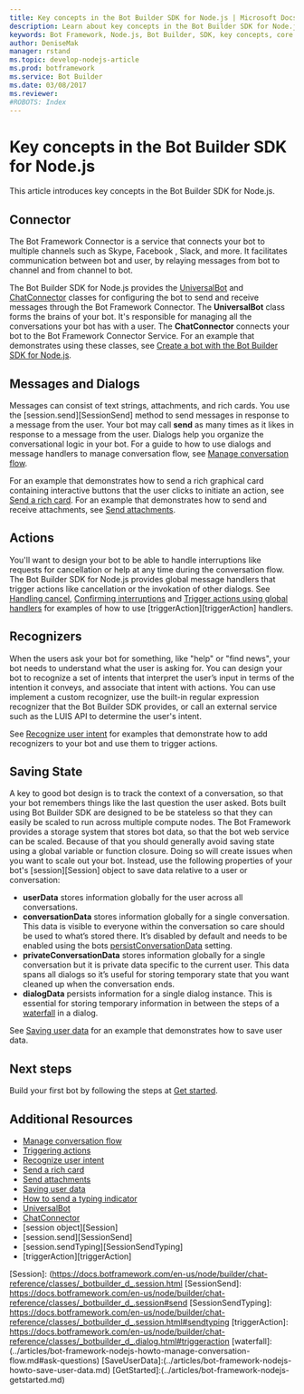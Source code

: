 ```yaml
---
title: Key concepts in the Bot Builder SDK for Node.js | Microsoft Docs
description: Learn about key concepts in the Bot Builder SDK for Node.js.
keywords: Bot Framework, Node.js, Bot Builder, SDK, key concepts, core concepts
author: DeniseMak
manager: rstand
ms.topic: develop-nodejs-article
ms.prod: botframework
ms.service: Bot Builder
ms.date: 03/08/2017
ms.reviewer:
#ROBOTS: Index
---
```


# Key concepts in the Bot Builder SDK for Node.js

This article introduces key concepts in the Bot Builder SDK for Node.js.

## Connector

The Bot Framework Connector is a service that connects your bot to multiple channels such as Skype, Facebook
, Slack, and more. 
It facilitates communication between bot and user, by relaying messages from bot to channel and from channel to bot. 

The Bot Builder SDK for Node.js provides the [UniversalBot][UniversalBot] and [ChatConnector][ChatConnector] classes for configuring the bot to send and receive messages through the Bot Framework Connector. The **UniversalBot** class forms the brains of your bot. It's responsible for managing all the conversations your bot has with a user. The **ChatConnector** connects your bot to the Bot Framework Connector Service.
For an example that demonstrates using these classes, see [Create a bot with the Bot Builder SDK for Node.js](bot-framework-nodejs-getstarted.md).


## Messages and Dialogs

Messages can consist of text strings, attachments, and rich cards. You use the [session.send][SessionSend] method to send messages in response to a message from the user. Your bot may call **send** as many times as it likes in response to a message from the user. Dialogs help you organize the conversational logic in your bot. For a guide to how to use dialogs and message handlers to manage conversation flow, see [Manage conversation flow](bot-framework-nodejs-howto-manage-conversation-flow.md).

For an example that demonstrates how to send a rich graphical card containing interactive buttons that the user clicks to initiate an action, see [Send a rich card](bot-framework-nodejs-howto-send-card-buttons.md). For an example that demonstrates how to send and receive attachments, see [Send attachments](bot-framework-nodejs-howto-send-receive-attachments.md).


## Actions
You'll want to design your bot to be able to handle interruptions like requests for cancellation or help at any time during the conversation flow. The Bot Builder SDK for Node.js provides global message handlers that trigger actions like cancellation or the invokation of other dialogs. 
 See [Handling cancel](bot-framework-nodejs-howto-manage-conversation-flow.md#handling-cancel), [Confirming interruptions](bot-framework-nodejs-howto-manage-conversation-flow.md#confirming-interruptions) and [Trigger actions using global handlers](bot-framework-nodejs-howto-global-handlers.md) for examples of how to use [triggerAction][triggerAction] handlers.


## Recognizers
When the users ask your bot for something, like "help" or "find news", your bot needs to understand what the user is asking for. You can design your bot to recognize a set of intents that interpret the user’s input in terms of the intention it conveys, and associate that intent with actions. You can use implement a custom recognizer, use the built-in regular expression recognizer that the Bot Builder SDK provides, or call an external service such as the LUIS API to determine the user's intent. 

See [Recognize user intent](bot-framework-nodejs-howto-recognize-intent.md) for examples that demonstrate how to add recognizers to your bot and use them to trigger actions.


## Saving State

A key to good bot design is to track the context of a conversation, so that your bot remembers things like the last question the user asked. 
Bots built using Bot Builder SDK are designed to be be stateless so that they can easily be scaled to run across multiple compute nodes. The Bot Framework provides a storage system that stores bot data, so that the bot web service can be scaled. Because of that you should generally avoid saving state using a global variable or function closure. Doing so will create issues when you want to scale out your bot. Instead, use the following properties of your bot's [session][Session] object to save data relative to a user or conversation:

* **userData** stores information globally for the user across all conversations.
* **conversationData** stores information globally for a single conversation. This data is visible to everyone within the conversation so care should be used to what’s stored there. It’s disabled by default and needs to be enabled using the bots [persistConversationData][PersistConversationData] setting.
* **privateConversationData** stores information globally for a single conversation but it is private data specific to the current user. This data spans all dialogs so it’s useful for storing temporary state that you want cleaned up when the conversation ends.
* **dialogData** persists information for a single dialog instance. This is essential for storing temporary information in between the steps of a [waterfall](bot-framework-nodejs-howto-manage-conversation-flow.md#ask-questions) in a dialog.

See [Saving user data](bot-framework-nodejs-howto-save-user-data.md) for an example that demonstrates how to save user data.


## Next steps

Build your first bot by following the steps at [Get started](bot-framework-nodejs-getstarted.md).


## Additional Resources

* [Manage conversation flow](bot-framework-nodejs-howto-manage-conversation-flow.md)
* [Triggering actions](bot-framework-nodejs-howto-global-handlers.md)
* [Recognize user intent](bot-framework-nodejs-howto-recognize-intent.md)
* [Send a rich card](bot-framework-nodejs-howto-send-card-buttons.md)
* [Send attachments](bot-framework-nodejs-howto-send-receive-attachments.md)
* [Saving user data](bot-framework-nodejs-howto-save-user-data.md)
* [How to send a typing indicator](bot-framework-nodejs-howto-send-typing-indicator.md)
* [UniversalBot][UniversalBot]
* [ChatConnector][ChatConnector]
* [session object][Session]
* [session.send][SessionSend]
* [session.sendTyping][SessionSendTyping]
* [triggerAction][triggerAction]


<!-- TODO: Update links to point to new docs -->

[PersistConversationData]:(https://docs.botframework.com/en-us/node/builder/chat-reference/interfaces/_botbuilder_d_.iuniversalbotsettings.html#persistconversationdata)
[UniversalBot]: https://docs.botframework.com/en-us/node/builder/chat-reference/classes/_botbuilder_d_.universalbot.html
[ChatConnector]: https://docs.botframework.com/en-us/node/builder/chat-reference/classes/_botbuilder_d_.chatconnector.html

[Session]: (https://docs.botframework.com/en-us/node/builder/chat-reference/classes/_botbuilder_d_.session.html
[SessionSend]: https://docs.botframework.com/en-us/node/builder/chat-reference/classes/_botbuilder_d_.session#send
[SessionSendTyping]: https://docs.botframework.com/en-us/node/builder/chat-reference/classes/_botbuilder_d_.session.html#sendtyping
[triggerAction]: https://docs.botframework.com/en-us/node/builder/chat-reference/classes/_botbuilder_d_.dialog.html#triggeraction
[waterfall]:(../articles/bot-framework-nodejs-howto-manage-conversation-flow.md#ask-questions)
[SaveUserData]:(../articles/bot-framework-nodejs-howto-save-user-data.md)
[GetStarted]:(../articles/bot-framework-nodejs-getstarted.md)



